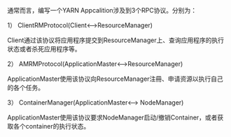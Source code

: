 通常而言，编写一个YARN Appcalition涉及到3个RPC协议。分别为：

1）  ClientRMProtocol(Client<–>ResourceManager)

Client通过该协议将应用程序提交到ResourceManager上、查询应用程序的执行状态或者杀死应用程序等。

2）  AMRMProtocol(ApplicationMaster<–>ResourceManager)

ApplicationMaster使用该协议向ResourceManager注冊、申请资源以执行自己的各个任务。

3）  ContainerManager(ApplicationMaster<–> NodeManager)

ApplicationMaster使用该协议要求NodeManager启动/撤销Container，或者获取各个container的执行状态。